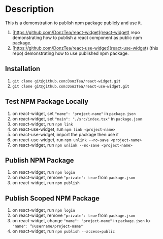 # Description

This is a demonstration to publish npm package publicly and use it.

1. [https://github.com/DonzTea/react-widget](react-widget) repo demonstrating how to publish a react component as public npm package.
2. [https://github.com/DonzTea/react-use-widget](react-use-widget) (this repo) demonstrating how to use published npm package.

## Installation

1. `git clone git@github.com:DonzTea/react-widget.git`
2. `git clone git@github.com:DonzTea/react-use-widget.git`

## Test NPM Package Locally

1. on react-widget, set `"name": "project-name"` in `package.json`
2. on react-widget, set `"main": "./src/index.tsx"` in `package.json`
3. on react-widget, run `npm link`
4. on react-use-widget, run `npm link <project-name>`
5. on react-use-widget, import the package then use it
6. on react-use-widget, run `npm unlink --no-save <project-name>`
7. on react-widget, run `npm unlink --no-save <project-name>`

## Publish NPM Package

1. on react-widget, run `npm login`
2. on react-widget, remove `"private": true` from `package.json`
3. on react-widget, run `npm publish`

## Publish Scoped NPM Package

1. on react-widget, run `npm login`
2. on react-widget, remove `"private": true` from `package.json`
3. on react-widget, change `"name": "project-name"` in `package.json` to `"name": “@username/project-name"`
4. on react-widget, run `npm publish --access=public`
